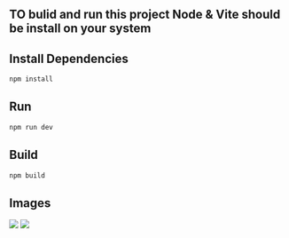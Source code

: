 ## TO bulid and run this project Node & Vite should be install on your system

## Install Dependencies
```bash
npm install 
```

## Run

```bash
npm run dev
```
## Build

```bash
npm build 
```  

## Images
![](image/1.png)
![](image/2.png)
